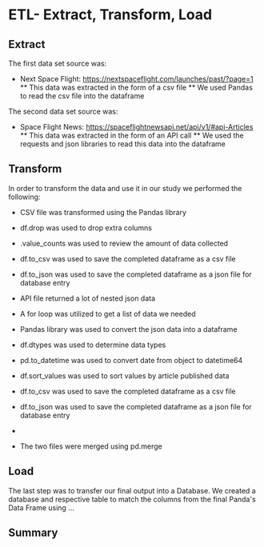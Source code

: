 # ETL- Extract, Transform, Load

## Extract

 The first data set source was:
* Next Space Flight:  https://nextspaceflight.com/launches/past/?page=1
** This data was extracted in the form of a csv file
** We used Pandas to read the csv file into the dataframe

The second data set source was:
* Space Flight News:  https://spaceflightnewsapi.net/api/v1/#api-Articles
** This data was extracted in the form of an API call
** We used the requests and json libraries to read this data into the dataframe

## Transform

In order to transform the data and use it in our study we performed the following:
* CSV file was transformed using the Pandas library
* df.drop was used to drop extra columns
* .value_counts was used to review the amount of data collected
* df.to_csv was used to save the completed dataframe as a csv file
* df.to_json was used to save the completed dataframe as a json file for database entry

* API file returned a lot of nested json data
* A for loop was utilized to get a list of data we needed
* Pandas library was used to convert the json data into a dataframe
* df.dtypes was used to determine data types
* pd.to_datetime was used to convert date from object to datetime64
* df.sort_values was used to sort values by article published data
* df.to_csv was used to save the completed dataframe as a csv file
* df.to_json was used to save the completed dataframe as a json file for database entry
* 
* The two files were merged using pd.merge


## Load
The last step was to transfer our final output into a Database. We created a database and respective table to match the columns from the final Panda's Data Frame using ... 

## Summary

